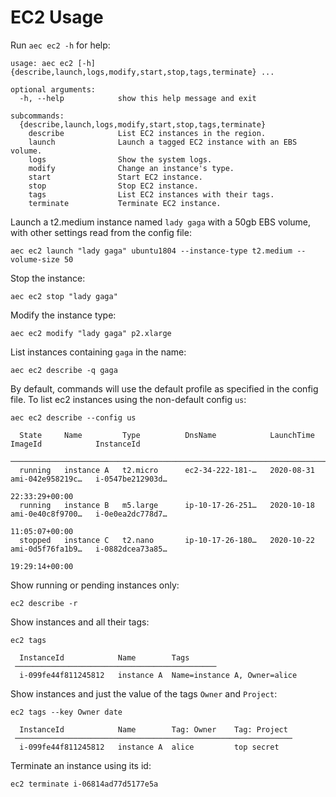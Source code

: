 # EC2 Usage

Run `aec ec2 -h` for help:

```
usage: aec ec2 [-h] {describe,launch,logs,modify,start,stop,tags,terminate} ...

optional arguments:
  -h, --help            show this help message and exit

subcommands:
  {describe,launch,logs,modify,start,stop,tags,terminate}
    describe            List EC2 instances in the region.
    launch              Launch a tagged EC2 instance with an EBS volume.
    logs                Show the system logs.
    modify              Change an instance's type.
    start               Start EC2 instance.
    stop                Stop EC2 instance.
    tags                List EC2 instances with their tags.
    terminate           Terminate EC2 instance.
```

Launch a t2.medium instance named `lady gaga` with a 50gb EBS volume, with other settings read from the config file:

```
aec ec2 launch "lady gaga" ubuntu1804 --instance-type t2.medium --volume-size 50
```

Stop the instance:

```
aec ec2 stop "lady gaga"
```

Modify the instance type:

```
aec ec2 modify "lady gaga" p2.xlarge
```

List instances containing `gaga` in the name:

```
aec ec2 describe -q gaga
```

By default, commands will use the default profile as specified in the config file. To list ec2 instances using the non-default config `us`:

```
aec ec2 describe --config us

  State     Name         Type          DnsName            LaunchTime         ImageId            InstanceId  
 ──────────────────────────────────────────────────────────────────────────────────────────────────────────────────────
  running   instance A   t2.micro      ec2-34-222-181-…   2020-08-31         ami-042e958219c…   i-0547be212903d…  
                                                                22:33:29+00:00  
  running   instance B   m5.large      ip-10-17-26-251…   2020-10-18         ami-0e40c8f9700…   i-0e0ea2dc778d7…  
                                                                11:05:07+00:00  
  stopped   instance C   t2.nano       ip-10-17-26-180…   2020-10-22         ami-0d5f76fa1b9…   i-0882dcea73a85…  
                                                                19:29:14+00:00  
```

Show running or pending instances only:

```
ec2 describe -r
```

Show instances and all their tags:

```
ec2 tags

  InstanceId            Name        Tags  
 ─────────────────────────────────────────────
  i-099fe44f811245812   instance A  Name=instance A, Owner=alice
```

Show instances and just the value of the tags `Owner` and `Project`:

```
ec2 tags --key Owner date

  InstanceId            Name        Tag: Owner    Tag: Project  
 ──────────────────────────────────────────────────────────────
  i-099fe44f811245812   instance A  alice         top secret
```

Terminate an instance using its id:

```
ec2 terminate i-06814ad77d5177e5a
```
